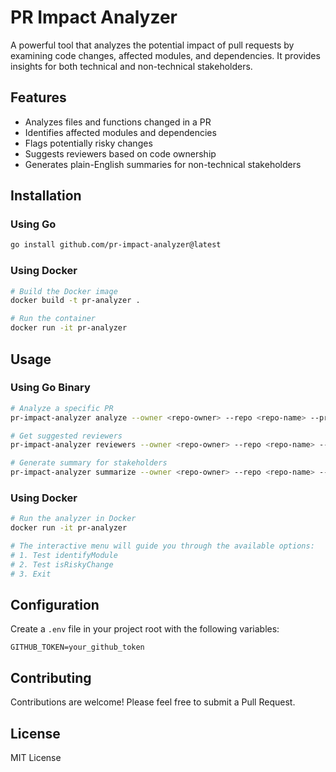# PR Impact Analyzer

A powerful tool that analyzes the potential impact of pull requests by examining code changes, affected modules, and dependencies. It provides insights for both technical and non-technical stakeholders.

## Features

- Analyzes files and functions changed in a PR
- Identifies affected modules and dependencies
- Flags potentially risky changes
- Suggests reviewers based on code ownership
- Generates plain-English summaries for non-technical stakeholders

## Installation

### Using Go

```bash
go install github.com/pr-impact-analyzer@latest
```

### Using Docker

```bash
# Build the Docker image
docker build -t pr-analyzer .

# Run the container
docker run -it pr-analyzer
```

## Usage

### Using Go Binary

```bash
# Analyze a specific PR
pr-impact-analyzer analyze --owner <repo-owner> --repo <repo-name> --pr <pr-number>

# Get suggested reviewers
pr-impact-analyzer reviewers --owner <repo-owner> --repo <repo-name> --pr <pr-number>

# Generate summary for stakeholders
pr-impact-analyzer summarize --owner <repo-owner> --repo <repo-name> --pr <pr-number>
```

### Using Docker

```bash
# Run the analyzer in Docker
docker run -it pr-analyzer

# The interactive menu will guide you through the available options:
# 1. Test identifyModule
# 2. Test isRiskyChange
# 3. Exit
```

## Configuration

Create a `.env` file in your project root with the following variables:

```
GITHUB_TOKEN=your_github_token
```

## Contributing

Contributions are welcome! Please feel free to submit a Pull Request.

## License

MIT License

 